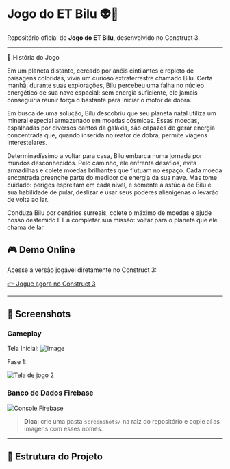 # Jogo do ET Bilu 👽🚀

Repositório oficial do **Jogo do ET Bilu**, desenvolvido no Construct 3.

---

📖 História do Jogo

Em um planeta distante, cercado por anéis cintilantes e repleto de paisagens coloridas, vivia um curioso extraterrestre chamado Bilu. Certa manhã, durante suas explorações, Bilu percebeu uma falha no núcleo energético de sua nave espacial: sem energia suficiente, ele jamais conseguiria reunir força o bastante para iniciar o motor de dobra.

Em busca de uma solução, Bilu descobriu que seu planeta natal utiliza um mineral especial armazenado em moedas cósmicas. Essas moedas, espalhadas por diversos cantos da galáxia, são capazes de gerar energia concentrada que, quando inserida no reator de dobra, permite viagens interestelares.

Determinadíssimo a voltar para casa, Bilu embarca numa jornada por mundos desconhecidos. Pelo caminho, ele enfrenta desafios, evita armadilhas e colete moedas brilhantes que flutuam no espaço. Cada moeda encontrada preenche parte do medidor de energia da sua nave. Mas tome cuidado: perigos espreitam em cada nível, e somente a astúcia de Bilu e sua habilidade de pular, deslizar e usar seus poderes alienígenas o levarão de volta ao lar.

Conduza Bilu por cenários surreais, colete o máximo de moedas e ajude nosso destemido ET a completar sua missão: voltar para o planeta que ele chama de lar.

## 🎮 Demo Online

Acesse a versão jogável diretamente no Construct 3:

[👉 Jogue agora no Construct 3](https://lhbizzi.itch.io/jogo-do-et-bilu)

---

## 📸 Screenshots

### Gameplay
Tela Inicial:
![Image](https://github.com/user-attachments/assets/957dd1b8-24f1-4bdf-9c92-a68bc4e097bf)

Fase 1:

![Tela de jogo 2](screenshots/gameplay2.png)

### Banco de Dados Firebase
![Console Firebase](screenshots/firebase-db.png)

> **Dica**: crie uma pasta `screenshots/` na raiz do repositório e copie aí as imagens com esses nomes.

---

## 📂 Estrutura do Projeto
